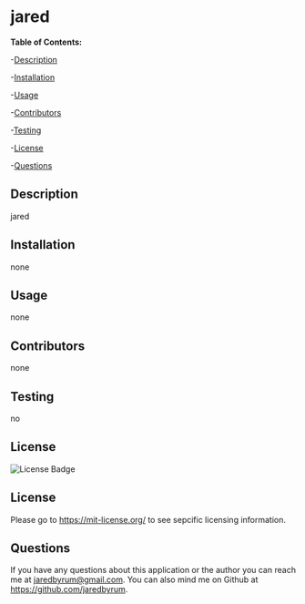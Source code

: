 # jared
**Table of Contents:**

  -[Description](#desc)

  -[Installation](#installSect)

  -[Usage](#usageSect)

  -[Contributors](#contri)

  -[Testing](#testSect)

  -[License](#licenseSect)
  
  -[Questions](#questions)

  <a id="desc"></a>
  ## Description 
  jared 
  <a id="installSect"></a>
  ## Installation 
  none
  <a id="usageSect"></a>
  ## Usage 
  none
  <a id="contri"></a>
  ## Contributors
  none
  <a id="testSect"></a>
  ## Testing
  no
  <a id="licenseSect"></a> 
  ## License 
  ![License Badge](https://shields.io/badge/license-MIT-green)
  ## License
Please go to https://mit-license.org/ to see sepcific licensing information.
  <a id="questions"></a>
  ## Questions
  If you have any questions about this application or the author you can reach me at jaredbyrum@gmail.com.
  You can also mind me on Github at https://github.com/jaredbyrum.
